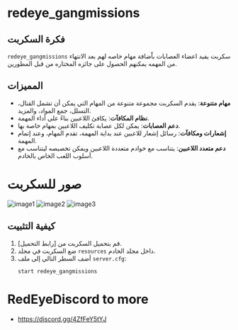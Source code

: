 # redeye_gangmissions

## فكرة السكربت
`redeye_gangmissions` سكربت يفيد اعضاء العصابات باْضافة مهام خاصه لهم بعد الانتهاء من المهمه يمكنهم الحصول على جائزه المختاره من قبل المطورين.

## المميزات
- **مهام متنوعة**: يقدم السكربت مجموعة متنوعة من المهام التي يمكن أن تشمل القتال، التسلل، جمع المواد، والمزيد.
- **نظام المكافآت**: يكافئ اللاعبين بناءً على أداء المهمة.
- **دعم العصابات**: يمكن لكل عصابة تكليف اللاعبين بمهام خاصة بها.
- **إشعارات ومكافآت**: رسائل إشعار للاعبين عند بداية المهمة، تقدم المهام، وعند إتمام المهمة.
- **دعم متعدد اللاعبين**: يتناسب مع خوادم متعددة اللاعبين ويمكن تخصيصه ليتناسب مع أسلوب اللعب الخاص بالخادم.

# صور للسكربت
![image1](https://github.com/user-attachments/assets/5c186724-9f03-4cf6-9448-6e291a8fac1d)
![image2](https://github.com/user-attachments/assets/49733e53-b699-46df-b320-e9cd8c596860)
![image3](https://github.com/user-attachments/assets/417e683d-b687-49ec-890c-c71f781c04e5)



## كيفية التثبيت

1. قم بتحميل السكربت من [رابط التحميل].
2. ضع السكربت في مجلد `resources` داخل مجلد الخادم.
3. أضف السطر التالي إلى ملف `server.cfg`:
   ```plaintext
   start redeye_gangmissions

# RedEyeDiscord to more
- https://discord.gg/4ZfFeY5tYJ
